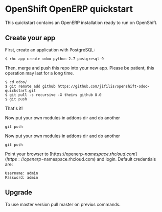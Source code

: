# OpenShift OpenERP quickstart

This quickstart contains an OpenERP installation ready to run on OpenShift.

## Create your app

First, create an application with PostgreSQL:

```
$ rhc app create odoo python-2.7 postgresql-9
```

Then, merge and push this repo into your new app. Please be patient, this operation may last for a long time.

```
$ cd odoo/
$ git remote add github https://github.com/jifilis/openshift-odoo-quickstart.git
$ git pull -s recursive -X theirs github 8.0
$ git push
```

That's it!

Now put your own modules in addons dir and do another 
```
git push
```

Now put your own modules in addons dir and do another 
```
git push
```

Point your browser to [https://openerp-$namespace.rhcloud.com](https://openerp-$namespace.rhcloud.com) and login.
Default credentials are:

```
Username: admin
Password: admin
```

## Upgrade

To use master version pull master on previus commands.
